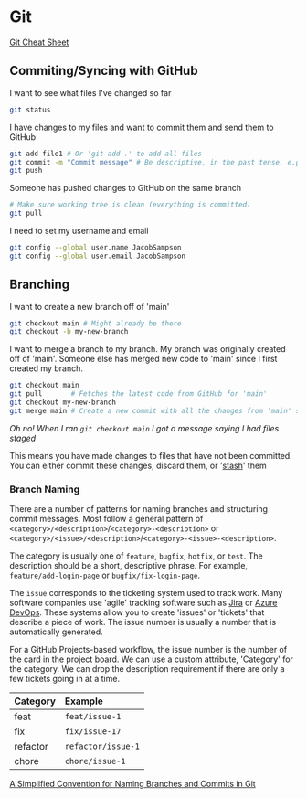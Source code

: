 # Git

[Git Cheat Sheet](https://education.github.com/git-cheat-sheet-education.pdf)

## Commiting/Syncing with GitHub

I want to see what files I've changed so far

```bash
git status
```

I have changes to my files and want to commit them and send them to GitHub

```bash
git add file1 # Or 'git add .' to add all files
git commit -m "Commit message" # Be descriptive, in the past tense. e.g. 'Removed unused environment variable in Dockerfile'
git push
```

Someone has pushed changes to GitHub on the same branch

```bash
# Make sure working tree is clean (everything is committed)
git pull
```

I need to set my username and email

```bash
git config --global user.name JacobSampson
git config --global user.email JacobSampson
```

## Branching

I want to create a new branch off of 'main'

```bash
git checkout main # Might already be there
git checkout -b my-new-branch
```

I want to merge a branch to my branch. My branch was originally created off of 'main'. Someone else has merged new code to 'main' since I first created my branch.

```bash
git checkout main
git pull       # Fetches the latest code from GitHub for 'main'
git checkout my-new-branch
git merge main # Create a new commit with all the changes from 'main' since this branch was last created/updated
```

_Oh no! When I ran `git checkout main` I got a message saying I had files staged_

This means you have made changes to files that have not been committed. You can either commit these changes, discard them, or '[stash](https://www.atlassian.com/git/tutorials/saving-changes/git-stash)' them

### Branch Naming

There are a number of patterns for naming branches and structuring commit messages. Most follow a general pattern of `<category>/<description>`/`<category>-<description>` or `<category>/<issue>/<description>`/`<category>-<issue>-<description>`.

The category is usually one of `feature`, `bugfix`, `hotfix`, or `test`. The description should be a short, descriptive phrase. For example, `feature/add-login-page` or `bugfix/fix-login-page`.

The `issue` corresponds to the ticketing system used to track work. Many software companies use 'agile' tracking software such as [Jira](https://www.atlassian.com/software/jira) or [Azure DevOps](https://azure.microsoft.com/en-us/services/devops/). These systems allow you to create 'issues' or 'tickets' that describe a piece of work. The issue number is usually a number that is automatically generated.

For a GitHub Projects-based workflow, the issue number is the number of the card in the project board. We can use a custom attribute, 'Category' for the category. We can drop the description requirement if there are only a few tickets going in at a time.

| Category | Example            |
| :------- | :----------------- |
| feat     | `feat/issue-1`     |
| fix      | `fix/issue-17`     |
| refactor | `refactor/issue-1` |
| chore    | `chore/issue-1`    |

[A Simplified Convention for Naming Branches and Commits in Git](https://dev.to/varbsan/a-simplified-convention-for-naming-branches-and-commits-in-git-il4#:~:text=Branch%20Naming%20Convention&text=A%20git%20branch%20should%20start,bugfix%20%2C%20hotfix%20%2C%20or%20test%20.&text=After%20the%20category%2C%20there%20should,%2C%20just%20add%20no%2Dref%20)
